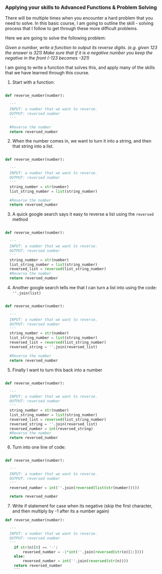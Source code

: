### Applying your skills to Advanced Functions & Problem Solving

There will be multiple times when you encounter a hard problem that you need to solve.  In this basic course, I am going to outline the skill - solving process that I follow to get through these more difficult problems.  

Here we are going to solve the following problem:

_Given a number, write a function to output its reverse digits. (e.g. given 123 the answer is 321) Make sure that if it is a negative number you keep the negative in the front (-123 becomes -321)_

I am going to write a function that solves this, and apply many of the skills that we have learned through this course.

1. Start with a function:
```python

def reverse_number(number):

  '''
  INPUT: a number that we want to reverse.
  OUTPUT: reversed number
  '''

  #Reverse the number
  return reversed_number
```

2. When the number comes in, we want to turn it into a string, and then that string into a list.
```python

def reverse_number(number):

  '''
  INPUT: a number that we want to reverse.
  OUTPUT: reversed number
  '''
  string_number = str(number)
  list_string_number = list(string_number)

  #Reverse the number
  return reversed_number
```

3.  A quick google search says it easy to reverse a list using the `reversed` method
```python

def reverse_number(number):

  '''
  INPUT: a number that we want to reverse.
  OUTPUT: reversed number
  '''
  string_number = str(number)
  list_string_number = list(string_number)
  reversed_list = reversed(list_string_number)
  #Reverse the number
  return reversed_number
```

4. Another google search tells me that I can turn a list into using the code:
`''.join(list)`
```python

def reverse_number(number):

  '''
  INPUT: a number that we want to reverse.
  OUTPUT: reversed number
  '''
  string_number = str(number)
  list_string_number = list(string_number)
  reversed_list = reversed(list_string_number)
  reversed_string = ''.join(reversed_list)

  #Reverse the number
  return reversed_number
```

5. Finally I want to turn this back into a number
```python

def reverse_number(number):

  '''
  INPUT: a number that we want to reverse.
  OUTPUT: reversed number
  '''
  string_number = str(number)
  list_string_number = list(string_number)
  reversed_list = reversed(list_string_number)
  reversed_string = ''.join(reversed_list)
  reversed_number = int(reversed_string)
  #Reverse the number
  return reversed_number
```

6. Turn into one line of code:
```python

def reverse_number(number):

  '''
  INPUT: a number that we want to reverse.
  OUTPUT: reversed number
  '''
  reversed_number = int(''.join(reversed(list(str(number)))))

  return reversed_number
```
7. Write if statement for case when its negative (skip the first character, and then multiply by -1 after its a number again)
```python
def reverse_number(number):

  '''
  INPUT: a number that we want to reverse.
  OUTPUT: reversed number
  '''
    if str(n)[0] == '-':
        reversed_number = -1*int(''.join(reversed(str(n)[1:])))
    else:
        reversed_number = int(''.join(reversed(str(n))))
    return reversed_number
    ```
